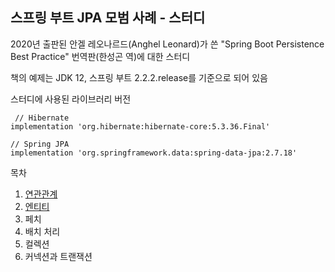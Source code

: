 ## 스프링 부트 JPA 모범 사례 - 스터디

2020년 출판된 안겔 레오나르드(Anghel Leonard)가 쓴 "Spring Boot Persistence Best Practice" 번역판(한성곤 역)에 대한 스터디

책의 예제는 JDK 12, 스프링 부트 2.2.2.release를 기준으로 되어 있음

스터디에 사용된 라이브러리 버전
```
 // Hibernate
implementation 'org.hibernate:hibernate-core:5.3.36.Final'
    
// Spring JPA
implementation 'org.springframework.data:spring-data-jpa:2.7.18'
```


목차 

1. [연관관계](01/README.md)
2. [엔티티](02/README.md)
3. 페치
4. 배치 처리
5. 컬렉션
6. 커넥션과 트랜잭션


